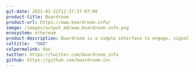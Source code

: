 ```yaml
---
git-date: 2021-01-21T12:37:37-07:00
product-title: Boardroom
product-url: https://www.boardroom.info/
image: /images/output_md/www.boardroom.info.png
ecosystem: ethereum
product-description: Boardroom is a simple interface to engage, signal, and vote on protocol decisions with an integrated governance management platform improving distributed decision making
coltitle:  "DAO"
colpermalink: dao
twitter: https://twitter.com/boardroom_info
github: https://github.com/boardroom-inc
---
```

